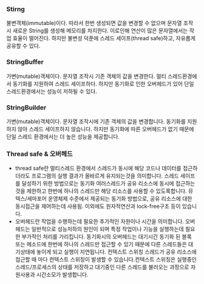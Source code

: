 ### Stirng
 불변객체(immutable)이다. 따라서 한번 생성되면 값을 변경할 수 없으며 문자열 조작 시 새로운 String를 생성해 메모리를 차지한다. 이로인해 연산이 많은 문자열에서는 작업 효율이 떨어진다. 하지만 불변성 덕푼에 스레드 세이프(thread safe)하고, 자유롭게 공유할 수 있다.
 
### StringBuffer
 가변(mutable)객체이다. 문자열 조작시 기존 객체의 값을 변경한다. 멀티 스레드환경에서 동기화를 지원하여 스레드 세이프하다. 하지만 동기화로 인한 오버헤드가 있어 단일 스레드환경에서는 성능이 저하될 수 있다.

### StringBuilder
 가변(mutable)객체이다. 문자열 조작시에 기존 객체의 값을 변경합니다. 동기화를 지원하지 않아 스레드 세이프하지 않습니다. 하지만 동기화에 따른 오버헤드가 없기 때문에 단일 스레드 환경에서는 더 높은 성능을 제공합니다.

### Thread safe & 오버헤드
- thread safe란 멀티스레드 환경에서 스레드가 동시에 해당 코드나 데이터를 접근하더라도 프로그램의 실행 결과가 올바르게 유지되는것을 의미합니다. 스레드 세이프를 달성하기 위한 방법으로는 동기화 여러스레드가 공유 리소스에 동시에 접근하는것을 제한하고 한번에 하나의 스레드만 해당 리소스를 사용할 수 있도록합니다. 뮤텍스/세마포어 운영체제 수준에서 제공되는 동기화 방법으로, 공유 리소스에 대한 동시접근을 제어하는데 사용됨. 이외에도 원자적연산과 lock-free구조 등이 있습니다.
- 오버헤드란 작업을 수행하는데 필요한 추가적인 자원이나 시간을 의미합니다. 오버헤드는 일반적으로 성능저하의 원인이 되며 특정 작업이나 기능을 실행하는데 필요한 부가적인 처리를 가리킵니다. 동기화시의 오버헤드는 대기시간 동기화 된 블록 또는 메소드에 한번에 하나의 스레드만 접근할 수 있기 때문에 다른 스레드들은 대기상태에 놓이게 되고 실행이 지연됩니다. 컨텍스트 스위칭 스레드가 공유 리소스에 접근할 때 마다 컨텍스트 스위칭이 발생할 수 있습니다.컨텍스트 스위칭은 실행중인 스레드/프로세스의 상태를 저장하고 대기중인 다른 스레드를 불러오는 과정으로 자원사용과 시간소모가 발생합니다.
